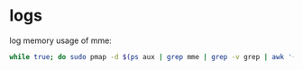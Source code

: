 # logs

log memory usage of mme:
```bash
while true; do sudo pmap -d $(ps aux | grep mme | grep -v grep | awk '{print $2}') | tail -n 1 | tee -a mme-pmap.logs; sleep 2; done
```

